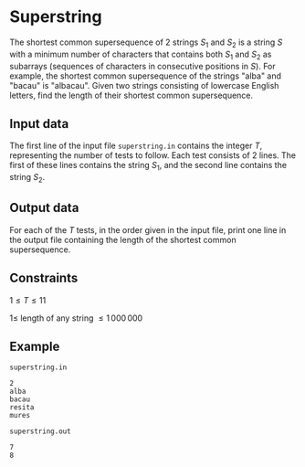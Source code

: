 # Superstring

The shortest common supersequence of 2 strings $S_1$ and $S_2$ is a string $S$ with a minimum number of characters that contains both $S_1$ and $S_2$ as subarrays (sequences of characters in consecutive positions in $S$). For example, the shortest common supersequence of the strings "alba" and "bacau" is "albacau". Given two strings consisting of lowercase English letters, find the length of their shortest common supersequence.

## Input data

The first line of the input file `superstring.in` contains the integer $T$, representing the number of tests to follow. Each test consists of 2 lines. The first of these lines contains the string $S_1$, and the second line contains the string $S_2$.

## Output data

For each of the $T$ tests, in the order given in the input file, print one line in the output file containing the length of the shortest common supersequence.

## Constraints

$1 \leq T \leq 11$

$1 \leq$ length of any string $\leq 1\,000\,000$

## Example

`superstring.in` 
```
2
alba
bacau
resita
mures
```

`superstring.out` 
```
7
8
```